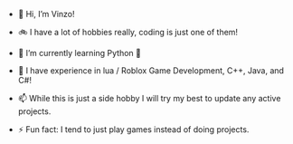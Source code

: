 - 👋 Hi, I’m Vinzo!
- 🚲 I have a lot of hobbies really, coding is just one of them!
- 🌱 I’m currently learning Python 🐍
- 📖 I have experience in lua / Roblox Game Development, C++, Java, and C#!
- 📫 While this is just a side hobby I will try my best to update any active projects.

- ⚡ Fun fact: I tend to just play games instead of doing projects.
